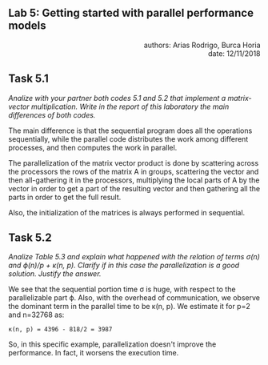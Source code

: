 ## Lab 5: Getting started with parallel performance models

<div style="text-align: right">authors: Arias Rodrigo, Burca Horia</div>

<div style="text-align: right">date: 12/11/2018</div>

## Task 5.1

*Analize with your partner both codes 5.1 and 5.2 that implement a matrix-
vector multiplication. Write in the report of this laboratory the main
differences of both codes.*

The main difference is that the sequential program does all the operations
sequentially, while the parallel code distributes the work among different
processes, and then computes the work in parallel.

The parallelization of the matrix vector product is done by scattering across
the processors the rows of the matrix A in groups, scattering the vector and then
all-gathering it in the processors, multiplying the local parts of A by the
vector in order to get a part of the resulting vector and then gathering all the
parts in order to get the full result.

Also, the initialization of the matrices is always performed in sequential.

## Task 5.2

*Analize Table 5.3 and explain what happened with the relation of terms σ(n) and
ϕ(n)/p + κ(n, p). Clarify if in this case the parallelization is a good
solution. Justify the answer.*

We see that the sequential portion time σ is huge, with respect to the
parallelizable part ϕ. Also, with the overhead of communication, we observe the
dominant term in the parallel time to be κ(n, p). We estimate it for p=2 and
n=32768 as:

	κ(n, p) = 4396 - 818/2 = 3987

So, in this specific example, parallelization doesn't improve the performance. In
fact, it worsens the execution time.

